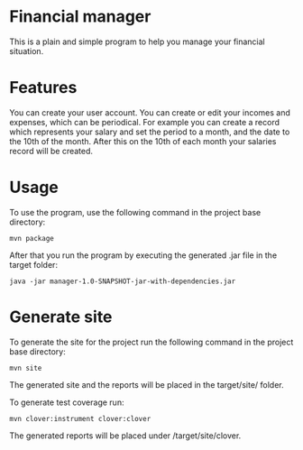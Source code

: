 # Financial manager
This is a plain and simple program to help you manage your financial situation.

# Features
You can create your user account.
You can create or edit your incomes and expenses, which can be periodical.
For example you can create a record which represents your salary and set the period to a month, and the date to the 10th
of the month.
After this on the 10th of each month your salaries record will be created.

# Usage
To use the program, use the following command in the project base directory:

	mvn package

After that you run the program by executing the generated .jar file in the target folder:

	java -jar manager-1.0-SNAPSHOT-jar-with-dependencies.jar

# Generate site
To generate the site for the project run the following command in the project base directory:

	mvn site

The generated site and the reports will be placed in the target/site/ folder.

To generate test coverage run:

	mvn clover:instrument clover:clover

The generated reports will be placed under /target/site/clover.